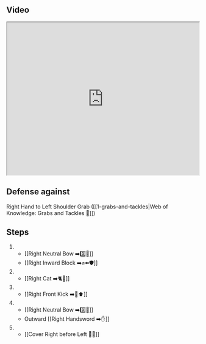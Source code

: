 ## Video

<iframe src="https://www.youtube.com/embed/IXZ6kr4VHQw?start=46&end=62" width="100%" height="400"></iframe>

## Defense against

Right Hand to Left Shoulder Grab ([[1-grabs-and-tackles|Web of Knowledge: Grabs and Tackles 🤝]])

## Steps

1.  - [[Right Neutral Bow ➡️0️⃣🦶]]
    - [[Right Inward Block ➡️✊⬅️🛡️]]
2.  - [[Right Cat ➡️🐈🦶]]
3.  - [[Right Front Kick ➡️🦶⬆️]]
4.  - [[Right Neutral Bow ➡️0️⃣🦶]]
    - Outward [[Right Handsword ➡️✋]]
5.  - [[Cover Right before Left 🦶🔄]]
